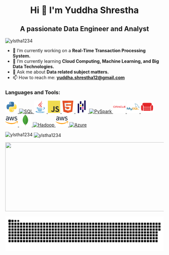 <h1 align = "center"> Hi 👋 I'm Yuddha Shrestha </h1>
<h2 align="center">A passionate Data Engineer and Analyst </h2>
<p align="left">
  <img src="https://komarev.com/ghpvc/?username=ylstha1234&label=Profile%20views&color=0e75b6&style=flat" alt="ylstha1234" />
</p>

- 🔭 I’m currently working on a **Real-Time Transaction Processing System.**
- 🌱 I’m currently learning **Cloud Computing, Machine Learning, and Big Data Technologies.**
- 💬 Ask me about **Data related subject matters.**
- 📫 How to reach me: **yuddha.shrestha12@gmail.com**
  
<h3 align="left">Languages and Tools:</h3>
<p align="left">
  <!-- Python -->
  <a href="https://www.python.org" target="_blank" rel="noreferrer">
    <img src="https://raw.githubusercontent.com/devicons/devicon/master/icons/python/python-original.svg" alt="Python" width="40" height="40"/>
  </a>
  
  <!-- SQL  -->
  <a href="https://en.wikipedia.org/wiki/SQL" target="_blank" rel="noreferrer">
    <img src="https://www.svgrepo.com/show/331760/sql-database-generic.svg" alt="SQL" width="40" height="40"/>
  </a>
  
  <!-- Java -->
  <a href="https://www.java.com" target="_blank" rel="noreferrer">
    <img src="https://raw.githubusercontent.com/devicons/devicon/master/icons/java/java-original.svg" alt="Java" width="40" height="40"/>
  </a>
  
  <!-- JavaScript -->
  <a href="https://developer.mozilla.org/en-US/docs/Web/JavaScript" target="_blank" rel="noreferrer">
    <img src="https://raw.githubusercontent.com/devicons/devicon/master/icons/javascript/javascript-original.svg" alt="JavaScript" width="40" height="40"/>
  </a>
  
  <!-- HTML -->
  <a href="https://developer.mozilla.org/en-US/docs/Web/HTML" target="_blank" rel="noreferrer">
    <img src="https://raw.githubusercontent.com/devicons/devicon/master/icons/html5/html5-original.svg" alt="HTML" width="40" height="40"/>
  </a>
  
  <!-- Pandas -->
  <a href="https://pandas.pydata.org/" target="_blank" rel="noreferrer">
    <img src="https://raw.githubusercontent.com/devicons/devicon/master/icons/pandas/pandas-original.svg" alt="Pandas" width="40" height="40"/>
  </a>
  
  <!-- PySpark -->
  <a href="https://spark.apache.org/docs/latest/api/python/index.html" target="_blank" rel="noreferrer">
    <img src="https://upload.wikimedia.org/wikipedia/commons/f/f3/Apache_Spark_logo.svg" alt="PySpark" width="40" height="40"/>
  </a>
  
  <!-- Oracle -->
  <a href="https://www.oracle.com/" target="_blank" rel="noreferrer">
    <img src="https://raw.githubusercontent.com/devicons/devicon/master/icons/oracle/oracle-original.svg" alt="Oracle" width="40" height="40"/>
  </a>
  
  <!-- MySQL -->
  <a href="https://www.mysql.com/" target="_blank" rel="noreferrer">
    <img src="https://raw.githubusercontent.com/devicons/devicon/master/icons/mysql/mysql-original-wordmark.svg" alt="MySQL" width="40" height="40"/>
  </a>
  
  <!-- NoSQL -->
  <a href="https://en.wikipedia.org/wiki/NoSQL" target="_blank" rel="noreferrer">
    <img src="https://raw.githubusercontent.com/devicons/devicon/master/icons/couchdb/couchdb-original.svg" alt="NoSQL" width="40" height="40"/>
  </a>
  
  <!-- Redshift (represented with AWS icon) -->
  <a href="https://aws.amazon.com/redshift/" target="_blank" rel="noreferrer">
    <img src="https://raw.githubusercontent.com/devicons/devicon/master/icons/amazonwebservices/amazonwebservices-original-wordmark.svg" alt="Redshift" width="40" height="40"/>
  </a>
  
  <!-- MongoDB -->
  <a href="https://www.mongodb.com/" target="_blank" rel="noreferrer">
    <img src="https://raw.githubusercontent.com/devicons/devicon/master/icons/mongodb/mongodb-original.svg" alt="MongoDB" width="40" height="40"/>
  </a>
  
  <!-- Hadoop -->
  <a href="https://hadoop.apache.org/" target="_blank" rel="noreferrer">
    <img src="https://upload.wikimedia.org/wikipedia/commons/0/0e/Hadoop_logo.svg" alt="Hadoop" width="40" height="40"/>
  </a>
  
  <!-- AWS -->
  <a href="https://aws.amazon.com" target="_blank" rel="noreferrer">
    <img src="https://raw.githubusercontent.com/devicons/devicon/master/icons/amazonwebservices/amazonwebservices-original-wordmark.svg" alt="AWS" width="40" height="40"/>
  </a>
  
  <!-- Azure -->
  <a href="https://azure.microsoft.com/en-us/" target="_blank" rel="noreferrer">
    <img src="https://www.vectorlogo.zone/logos/microsoft_azure/microsoft_azure-icon.svg" alt="Azure" width="40" height="40"/>
  </a>
</p>




<img align="left" src="https://github-readme-stats.vercel.app/api/top-langs?username=ylstha1234&show_icons=true&locale=en&layout=compact&cache_seconds=3600" alt="ylstha1234" />

<p>&nbsp;<img align="center" src="https://github-readme-stats.vercel.app/api?username=ylstha1234&show_icons=true&locale=en" alt="ylstha1234" /></p>


<p align="center">
  <img width="800" height="220" src="https://streak-stats.demolab.com?user=naresy&theme=highcontrast&hide_border=true&border_radius=5&card_width=800">
</p>


<p align="center">
 <img width="1000" src="github-snake.svg" alt="snake"/>
</p>

